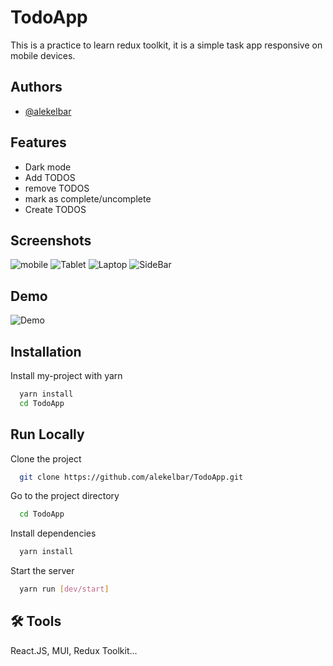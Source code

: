 
# TodoApp

This is a practice to learn redux toolkit, it is a simple task app responsive on mobile devices.
## Authors

- [@alekelbar](https://www.github.com/alekelbar)


## Features

- Dark mode
- Add TODOS
- remove TODOS
- mark as complete/uncomplete
- Create TODOS


## Screenshots

![mobile](https://i.imgur.com/7arDYoK.png)
![Tablet](https://i.imgur.com/C17qfgu.png)
![Laptop](https://i.imgur.com/0EZahJi.png)
![SideBar](https://i.imgur.com/0g8iGpC.png)
## Demo

![Demo](https://imgur.com/BlssUOJ.gif)
## Installation

Install my-project with yarn

```bash
  yarn install
  cd TodoApp
```
    
## Run Locally

Clone the project

```bash
  git clone https://github.com/alekelbar/TodoApp.git
```

Go to the project directory

```bash
  cd TodoApp
```

Install dependencies

```bash
  yarn install
```

Start the server

```bash
  yarn run [dev/start]
```


## 🛠 Tools
React.JS, MUI, Redux Toolkit...

